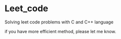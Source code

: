 # Leet_code
 Solving leet code problems with C and C++ language
 
 if you have more efficient method, please let me know.

